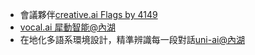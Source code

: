 


- 會議夥伴[creative.ai Flags by 4149](https://creati.ai/tw/ai-tools/flags-by-4149/)
- [vocal.ai 犀動智能@內湖](https://www.vocol.ai/tw/home)
- 在地化多語系環境設計，精準辨識每一段對話[uni-ai@內湖](https://uni-ai.ai/2024/08/%E9%95%B7%E5%95%8F%E7%A7%91%E6%8A%80-ai%E6%99%BA%E8%83%BD%E8%AA%9E%E9%9F%B3%E6%9C%83%E8%AD%B0%E7%B4%80%E9%8C%84%E7%B3%BB%E7%B5%B1/)

